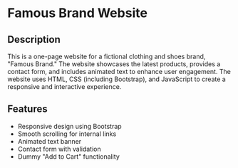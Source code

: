 # Famous Brand Website

## Description
This is a one-page website for a fictional clothing and shoes brand, "Famous Brand." The website showcases the latest products, provides a contact form, and includes animated text to enhance user engagement. The website uses HTML, CSS (including Bootstrap), and JavaScript to create a responsive and interactive experience.

## Features
- Responsive design using Bootstrap
- Smooth scrolling for internal links
- Animated text banner
- Contact form with validation
- Dummy "Add to Cart" functionality